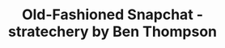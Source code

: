 ---
categories: all_articles
provider_display: "stratechery.com"
provider_name: "stratechery.com"
favicon_url: http://2yj23r14cytosbxol4cavq337g.wpengine.netdna-cdn.com/wp-content/themes/stratechery/images/IE/favicon.ico
title: "Old-Fashioned Snapchat - stratechery by Ben Thompson"
published: 2015-02-25
source: http://stratechery.com/2015/old-fashioned-snapchat/
thumbnail: http://www.slate.com/content/dam/slate/articles/technology/technology/2015/01/150129_TECH_SnapChat.jpg/_jcr_content/renditions/cq5dam.web.1280.1280.jpeg
---